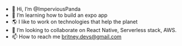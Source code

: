 - 👋 Hi, I’m @ImperviousPanda
- 👀 I’m learning how to build an expo app
- 🌎 I like to work on technologies that help the planet
- 💞️ I’m looking to collaborate on React Native, Serverless stack, AWS.
- 📫 How to reach me britney.devs@gmail.com

<!---
ImperviousPanda/ImperviousPanda is a ✨ special ✨ repository because its `README.md` (this file) appears on your GitHub profile.
You can click the Preview link to take a look at your changes.
--->
